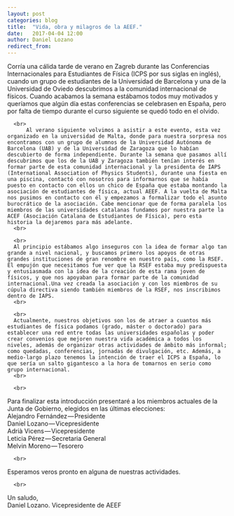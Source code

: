 ```yaml
---
layout: post
categories: blog 
title:  "Vida, obra y milagros de la AEEF."
date:   2017-04-04 12:00
author: Daniel Lozano
redirect_from:
---
```


 <p>
          Corría una cálida tarde de verano en Zagreb durante las Conferencias Internacionales para Estudiantes de Física (ICPS por sus siglas en inglés), cuando un grupo de estudiantes de la Universidad de Barcelona y una de la Universidad de Oviedo descubrimos a la comunidad internacional de físicos. Cuando acabamos la semana estábamos todos muy motivados y queríamos que algún día estas conferencias se celebrasen en España, pero por falta de tiempo durante el curso siguiente se quedó todo en el olvido.
      <br>
      
      <br>
          Al verano siguiente volvimos a asistir a este evento, esta vez organizado en la universidad de Malta, donde para nuestra sorpresa nos encontramos con un grupo de alumnos de la Universidad Autónoma de Barcelona (UAB) y de la Universidad de Zaragoza que lo habían descubierto de forma independiente. Durante la semana que pasamos allí descubrimos que los de la UAB y Zaragoza también tenían interés en formar parte de esta comunidad internacional y la presidenta de IAPS (International Association of Physics Students), durante una fiesta en una piscina, contactó con nosotros para informarnos que se había puesto en contacto con ellos un chico de España que estaba montando la asociación de estudiantes de física, actual AEEF. A la vuelta de Malta nos pusimos en contacto con él y empezamos a formalizar todo el asunto burocrático de la asociación. Cabe mencionar que de forma paralela los miembros de las universidades catalanas fundamos por nuestra parte la ACEF (Asociación Catalana de Estudiantes de Física), pero esta historia la dejaremos para más adelante.
      <br>
      
      <br>
      Al principio estábamos algo inseguros con la idea de formar algo tan grande a nivel nacional, y buscamos primero los apoyos de otras grandes instituciones de gran renombre en nuestro país, como la RSEF. El empujón que necesitamos fue ver que la RSEF estaba muy predispuesta y entusiasmada con la idea de la creación de esta rama joven de físicos, y que nos apoyaban para formar parte de la comunidad internacional.Una vez creada la asociación y con los miembros de su cúpula directiva siendo también miembros de la RSEF, nos inscribimos dentro de IAPS.
      <br>
      
      <br>
      Actualmente, nuestros objetivos son los de atraer a cuantos más estudiantes de física podamos (grado, máster o doctorado) para establecer una red entre todas las universidades españolas y poder crear convenios que mejoren nuestra vida académica a todos los niveles, además de organizar otras actividades de ámbito más informal; como quedadas, conferencias, jornadas de divulgación, etc. Además, a medio-largo plazo tenemos la intención de traer el ICPS a España, lo que sería un salto gigantesco a la hora de tomarnos en serio como grupo internacional.
      <br>
      
      <br>
Para finalizar esta introducción presentaré a los miembros actuales de la Junta de Gobierno, elegidos en las últimas elecciones:
      <br>
Alejandro Fernández — Presidente
      <br>
Daniel Lozano — Vicepresidente
      <br>
Adrià Vicens — Vicepresidente
      <br>
Leticia Pérez — Secretaria General
      <br>
Melvin Moreno — Tesorero
      <br>
      
      <br>
Esperamos veros pronto en alguna de nuestras actividades.
      <br>
      
      <br>
Un saludo,
      <br>
Daniel Lozano. 
Vicepresidente de AEEF
      </p>

<!-- [Foto 1](/img/eventilocali/2017_SpritzFacili_06/1.jpg) -->
